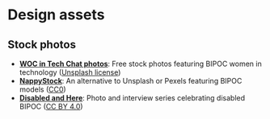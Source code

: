 # Design assets

## Stock photos

* [**WOC in Tech Chat photos**](https://unsplash.com/@wocintechchat): Free stock photos featuring BIPOC women in technology ([Unsplash license](https://unsplash.com/license))
* [**NappyStock**](https://nappy.co/categories): An alternative to Unsplash or Pexels featuring BIPOC models ([CC0](https://nappy.co/license))
* [**Disabled and Here**](https://affecttheverb.com/collection): Photo and interview series celebrating disabled BIPOC ([CC BY 4.0](https://creativecommons.org/licenses/by/4.0/))
